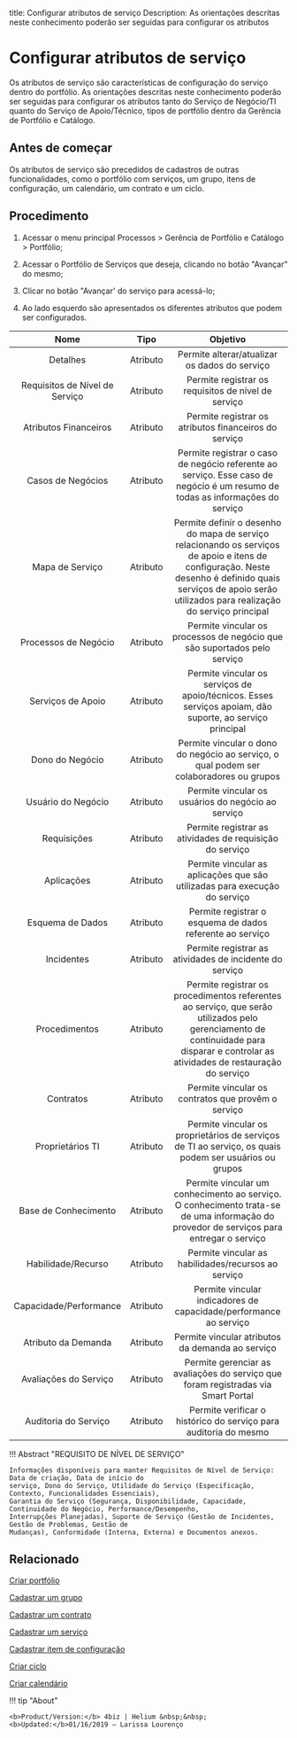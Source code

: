 title: Configurar atributos de serviço
Description: As orientações descritas neste conhecimento poderão ser seguidas para configurar os atributos

# Configurar atributos de serviço

Os atributos de serviço são características de configuração do serviço dentro do portfólio.
As orientações descritas neste conhecimento poderão ser seguidas para configurar os atributos tanto do Serviço de Negócio/TI quanto do Serviço de Apoio/Técnico, tipos de portfólio dentro da Gerência de Portfólio e Catálogo.

Antes de começar
--------------------

Os atributos de serviço são precedidos de cadastros de outras funcionalidades,
como o portfólio com serviços, um grupo, itens de configuração, um calendário,
um contrato e um ciclo.

Procedimento
----------------

1.  Acessar o menu principal Processos \> Gerência de Portfólio e Catálogo \>
    Portfólio;

2.  Acessar o Portfólio de Serviços que deseja, clicando no botão "Avançar" do
    mesmo;

3.  Clicar no botão "Avançar' do serviço para acessá-lo;

4.  Ao lado esquerdo são apresentados os diferentes atributos que podem ser
    configurados.

|            **Nome**            | **Tipo** |                                                                                                  **Objetivo**                                                                                                  |
|:------------------------------:|:--------:|:--------------------------------------------------------------------------------------------------------------------------------------------------------------------------------------------------------------:|
|            Detalhes            | Atributo |                                                                                  Permite alterar/atualizar os dados do serviço                                                                                 |
| Requisitos de Nível de Serviço | Atributo |                                                                               Permite registrar os requisitos de nível de serviço                                                                              |
|      Atributos Financeiros     | Atributo |                                                                              Permite registrar os atributos financeiros do serviço                                                                             |
|        Casos de Negócios       | Atributo |                                          Permite registrar o caso de negócio referente ao serviço. Esse caso de negócio é um resumo de todas as informações do serviço                                         |
|         Mapa de Serviço        | Atributo | Permite definir o desenho do mapa de serviço relacionando os serviços de apoio e itens de configuração. Neste desenho é definido quais serviços de apoio serão utilizados para realização do serviço principal |
|      Processos de Negócio      | Atributo |                                                                    Permite vincular os processos de negócio que são suportados pelo serviço                                                                    |
|        Serviços de Apoio       | Atributo |                                                    Permite vincular os serviços de apoio/técnicos. Esses serviços apoiam, dão suporte, ao serviço principal                                                    |
|         Dono do Negócio        | Atributo |                                                             Permite vincular o dono do negócio ao serviço, o qual podem ser colaboradores ou grupos                                                            |
|       Usuário do Negócio       | Atributo |                                                                               Permite vincular os usuários do negócio ao serviço                                                                               |
|           Requisições          | Atributo |                                                                            Permite registrar as atividades de requisição do serviço                                                                            |
|           Aplicações           | Atributo |                                                                   Permite vincular as aplicações que são utilizadas para execução do serviço                                                                   |
|        Esquema de Dados        | Atributo |                                                                            Permite registrar o esquema de dados referente ao serviço                                                                           |
|           Incidentes           | Atributo |                                                                             Permite registrar as atividades de incidente do serviço                                                                            |
|          Procedimentos         | Atributo |               Permite registrar os procedimentos referentes ao serviço, que serão utilizados pelo gerenciamento de continuidade para disparar e controlar as atividades de restauração do serviço              |
|            Contratos           | Atributo |                                                                               Permite vincular os contratos que provêm o serviço                                                                               |
| Proprietários TI               | Atributo | Permite vincular os proprietários de serviços de TI ao serviço, os quais podem ser usuários ou grupos                                                                                                          |
|      Base de Conhecimento      | Atributo |                                     Permite vincular um conhecimento ao serviço. O conhecimento trata-se de uma informação do provedor de serviços para entregar o serviço                                     |
|       Habilidade/Recurso       | Atributo |                                                                               Permite vincular as habilidades/recursos ao serviço                                                                              |
|     Capacidade/Performance     | Atributo |                                                                        Permite vincular indicadores de capacidade/performance ao serviço                                                                       |
|       Atributo da Demanda      | Atributo |                                                                                Permite vincular atributos da demanda ao serviço                                                                                |
|      Avaliações do Serviço     | Atributo |                                                                Permite gerenciar as avaliações do serviço que foram registradas via Smart Portal                                                               |
|      Auditoria do Serviço      | Atributo |                                                                        Permite verificar o histórico do serviço para auditoria do mesmo                                                                        |


!!! Abstract "REQUISITO DE NÍVEL DE SERVIÇO"

    Informações disponíveis para manter Requisitos de Nível de Serviço: Data de criação, Data de início do 
    serviço, Dono do Serviço, Utilidade do Serviço (Especificação, Contexto, Funcionalidades Essenciais), 
    Garantia do Serviço (Segurança, Disponibilidade, Capacidade, Continuidade do Negócio, Performance/Desempenho, 
    Interrupções Planejadas), Suporte de Serviço (Gestão de Incidentes, Gestão de Problemas, Gestão de 
    Mudanças), Conformidade (Interna, Externa) e Documentos anexos.


Relacionado
---------------

[Criar portfólio](/pt-br/4biz-helium/processes/portfolio-and-catalog/use/create-the-portfolio.html)

[Cadastrar um grupo](/pt-br/4biz-helium/initial-settings/access-settings/user/register-groups.html)

[Cadastrar um contrato](/pt-br/4biz-helium/additional-features/contract-management/use/register-contract.html)

[Cadastrar um serviço](/pt-br/4biz-helium/processes/portfolio-and-catalog/use/register-a-service.html)

[Cadastrar item de configuração](/pt-br/4biz-helium/processes/configuration/use/register-CI.html)

[Criar ciclo](/pt-br/4biz-helium/platform-administration/time/create-cycle.html)

[Criar calendário](/pt-br/4biz-helium/platform-administration/time/create-calendar.html)

<!-- <i class='fa fa-youtube-play  fa-2x' style='color:#97ce17;vertical-align: middle;'> </i> [Video Library](https://www.youtube.com/playlist?list=PLB5qK2uzf2RNuLck4D45CohnoacGmsTys)'
-->
!!! tip "About"

    <b>Product/Version:</b> 4biz | Helium &nbsp;&nbsp;
    <b>Updated:</b>01/16/2019 – Larissa Lourenço

